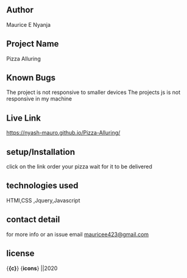 ## Author
Maurice E Nyanja

## Project Name
Pizza Alluring

## Known Bugs
The project is not responsive to smaller devices
The projects js is not responsive in my machine

## Live Link
https://nyash-mauro.github.io/Pizza-Alluring/

## setup/Installation
click on the link
order your pizza
wait for it to be delivered

## technologies used
HTMl,CSS ,Jquery,Javascript

## contact detail
for more info or an issue email mauricee423@gmail.com

## license
{**{c}**} {**icons**}
||2020